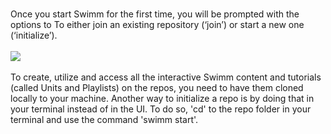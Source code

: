 </br>

Once you start Swimm for the first time, you will be prompted with the options to To either join an existing repository (‘join’) or start a new one (‘initialize’).
</br></br>
![](https://github.com/swimmio/public/blob/master/screenshots/4.png?raw=true)
</br></br>
To create, utilize and access all the interactive Swimm content and tutorials (called Units and Playlists) on the repos, you need to have them cloned locally to your machine. Another way to initialize a repo is by doing that in your terminal instead of in the UI. To do so, 'cd' to the repo folder in your terminal and use the command 'swimm start'.
</br></br>
